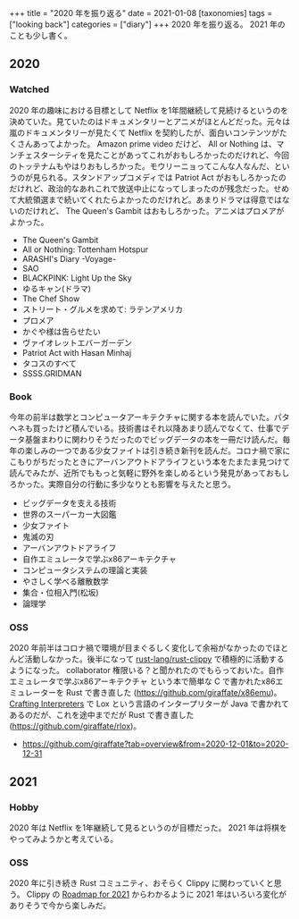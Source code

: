 +++
title = "2020 年を振り返る"
date = 2021-01-08
[taxonomies]
tags = ["looking back"]
categories = ["diary"]
+++
2020 年を振り返る。 2021 年のことも少し書く。

## 2020
### Watched
2020 年の趣味における目標として Netflix を1年間継続して見続けるというのを決めていた。見ていたのはドキュメンタリーとアニメがほとんどだった。元々は嵐のドキュメンタリーが見たくて Netflix を契約したが、面白いコンテンツがたくさんあってよかった。 Amazon prime video だけど、 All or Nothing は、マンチェスターシティを見たことがあってこれがおもしろかったのだけれど、今回のトッテナムもやはりおもしろかった。モウリーニョってこんな人なんだ、というのが見られる。スタンドアップコメディでは Patriot Act がおもしろかったのだけれど、政治的なあれこれで放送中止になってしまったのが残念だった。せめて大統領選まで続いてくれたらよかったのだけれど。あまりドラマは得意ではないのだけれど、 The Queen's Gambit はおもしろかった。アニメはプロメアがよかった。
- The Queen's Gambit
- All or Nothing: Tottenham Hotspur
- ARASHI's Diary -Voyage-
- SAO
- BLACKPINK: Light Up the Sky
- ゆるキャン(ドラマ)
- The Chef Show
- ストリート・グルメを求めて: ラテンアメリカ
- プロメア
- かぐや様は告らせたい
- ヴァイオレットエバーガーデン
- Patriot Act with Hasan Minhaj
- タコスのすべて
- SSSS.GRIDMAN

### Book
今年の前半は数学とコンピュータアーキテクチャに関する本を読んでいた。パタヘネも買ったけど積んでいる。技術書はそれ以降あまり読んでなくて、仕事でデータ基盤まわりに関わりそうだったのでビッグデータの本を一冊だけ読んだ。毎年の楽しみの一つである少女ファイトは引き続き新刊を読んだ。コロナ禍で家にこもりがちだったときにアーバンアウトドアライフという本をたまたま見つけて読んでみたが、近所でももっと気軽に野外を楽しめるという発見があっておもしろかった。実際自分の行動に多少なりとも影響を与えたと思う。
- ビッグデータを支える技術
- 世界のスーパーカー大図鑑
- 少女ファイト
- 鬼滅の刃
- アーバンアウトドアライフ
- 自作エミュレータで学ぶx86アーキテクチャ
- コンピュータシステムの理論と実装
- やさしく学べる離散数学
- 集合・位相入門(松坂)
- 論理学

### OSS
2020 年前半はコロナ禍で環境が目まぐるしく変化して余裕がなかったのでほとんど活動しなかった。後半になって [rust-lang/rust-clippy](https://github.com/rust-lang/rust-clippy) で積極的に活動するようになった。 collaborator 権限いる？と聞かれたのでもらっておいた。自作エミュレータで学ぶx86アーキテクチャ という本で簡単な C で書かれたx86エミュレーターを Rust で書き直した (<https://github.com/giraffate/x86emu>)。 [Crafting Interpreters](https://craftinginterpreters.com/classes.html) で Lox という言語のインタープリターが Java で書かれてあるのだが、これを途中までだが Rust で書き直した (<https://github.com/giraffate/rlox>)。
- <https://github.com/giraffate?tab=overview&from=2020-12-01&to=2020-12-31>

## 2021
### Hobby
2020 年は Netflix を1年継続して見るというのが目標だった。 2021 年は将棋をやってみようかと考えている。

### OSS
2020 年に引き続き Rust コミュニティ、おそらく Clippy に関わっていくと思う。 Clippy の [Roadmap for 2021](https://github.com/rust-lang/rust-clippy/pull/6462) からわかるように 2021 年はいろいろ変化がありそうで今から楽しみだ。
